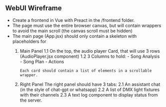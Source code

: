 
## WebUI Wireframe
- Create a frontend in Vue with Preact in the /frontend folder.
- The page must use the entire browser canvas, but will contain wrappers to avoid the main scroll (the canvas scroll must be hidden) 
- The main page (App.jsx) should only contain a skeleton with placeholders for
   1. Main Panel
      1.1 On the top, the audio player Card, that will use 3 rows (AudioPlayer.jsx component)
      1.2 3 Columns to hold:
          - Song Analysis
          - Song Plan
          - Actions

          Each card should contain a list of elements in a scrollable wrapper.

   2. Right Panel
      The right panel should have 3 tabs:
      2.1 An assistant chat (in the style of chat-gpt or whatsapp)
      2.2 A list of DMX light fixtures with their channels
      2.3 A text log component to display status from the server.
